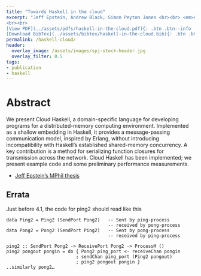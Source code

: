 ```yaml
---
title: "Towards Haskell in the cloud"
excerpt: "Jeff Epstein, Andrew Black, Simon Peyton Jones <br><br> <em>Haskell Symposium</em>
<br><br>
[View PDF](../assets/pdfs/haskell-in-the-cloud.pdf){: .btn .btn--info ..btn--large}
[Download BibTex](../assets/bibtex/haskell-in-the-cloud.bib){: .btn .btn--info ..btn--large}"
permalink: /haskell-cloud/
header:
  overlay_image: /assets/images/spj-stock-header.jpg
  overlay_filter: 0.5
tags:
- publication
- haskell
---
```


# Abstract

We present Cloud Haskell, a domain-specific language for developing programs for a distributed-memory computing environment. Implemented as a shallow embedding in Haskell, it provides a message-passing communication model, inspired by Erlang, without introducing incompatibility with Haskell’s established shared-memory concurrency. A key contribution is a method for serializing function closures for transmission across the network. Cloud Haskell has been implemented; we present example code and some preliminary performance measurements.

* [Jeff Epstein’s MPhil thesis](https://www.microsoft.com/en-us/research/uploads/prod/2016/07/epstein-thesis.pdf)

## Errata

Just before 4.1, the code for ping2 should read like this

```
data Ping2 = Ping2 (SendPort Pong2)   -- Sent by ping-process
                                      -- received by pong-process
data Pong2 = Pong2 (SendPort Ping2)   -- Sent by pong-process
                                      -- received by ping-process

ping2 :: SendPort Pong2 -> ReceivePort Pong2 -> ProcessM ()
ping2 pongout pongin = do { Pong2 ping_port <- receiveChan pongin
                          ; sendChan ping_port (Ping2 pongout)
                          ; ping2 pongout pongin }
..similarly pong2…
```
